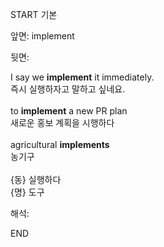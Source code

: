 START
기본

앞면:
implement


뒷면:
<div>I say we <strong>implement</strong> it immediately. </div><div><div>즉시 실행하자고 말하고 싶네요.</div></div><div><br></div><div><div>to <strong>implement</strong> a new PR plan </div><div><div>새로운 홍보 계획을 시행하다</div></div></div><div><br></div><div><div>agricultural <b>implements</b> </div><div>농기구</div></div><div><br></div><div>{동} 실행하다</div><div>{명} 도구</div>


해석:

END